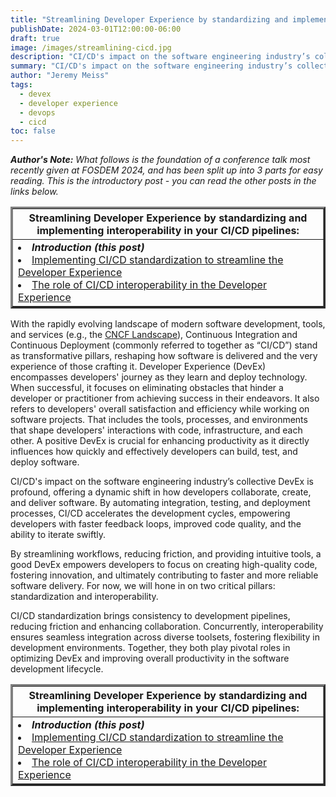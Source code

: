 ```yaml
---
title: "Streamlining Developer Experience by standardizing and implementing interoperability in your CI/CD pipelines (Part 1 of 3)"
publishDate: 2024-03-01T12:00:00-06:00
draft: true
image: /images/streamlining-cicd.jpg
description: "CI/CD's impact on the software engineering industry’s collective DevEx is profound, offering a dynamic shift in how developers collaborate, create, and deliver software. By automating integration, testing, and deployment processes, CI/CD accelerates the development cycles, empowering developers with faster feedback loops, improved code quality, and the ability to iterate swiftly. Standardization and interoperability are key factors in achieving good DevEx."
summary: "CI/CD's impact on the software engineering industry’s collective DevEx is profound, offering a dynamic shift in how developers collaborate, create, and deliver software. By automating integration, testing, and deployment processes, CI/CD accelerates the development cycles, empowering developers with faster feedback loops, improved code quality, and the ability to iterate swiftly. Standardization and interoperability are key factors in achieving good DevEx."
author: "Jeremy Meiss"
tags:
  - devex
  - developer experience
  - devops
  - cicd
toc: false
---
```


_**Author's Note:** What follows is the foundation of a conference talk most recently given at FOSDEM 2024, and has been split up into 3 parts for easy reading. This is the introductory post - you can read the other posts in the links below._ 

<table width="50%" border="3">
    <tr>
        <th>Streamlining Developer Experience by standardizing and implementing interoperability in your CI/CD pipelines:</th>
    </tr>
    <tr>
        <td>
            <li><strong><em>Introduction (this post)</em></strong></li>
            <li><a href="/posts/implementing-cicd-standardization-devex">Implementing CI/CD standardization to streamline the Developer Experience</a></li>
            <li><a href="/posts/cicd-interoperability-role-devex">The role of CI/CD interoperability in the Developer Experience</a></li>
        </td>
    </tr>
</table>


With the rapidly evolving landscape of modern software development, tools, and services (e.g., the [CNCF Landscape](https://landscape.cncf.io/)), Continuous Integration and Continuous Deployment (commonly referred to together as “CI/CD”) stand as transformative pillars, reshaping how software is delivered and the very experience of those crafting it. Developer Experience (DevEx) encompasses developers' journey as they learn and deploy technology. When successful, it focuses on eliminating obstacles that hinder a developer or practitioner from achieving success in their endeavors. It also refers to developers' overall satisfaction and efficiency while working on software projects. That includes the tools, processes, and environments that shape developers' interactions with code, infrastructure, and each other. A positive DevEx is crucial for enhancing productivity as it directly influences how quickly and effectively developers can build, test, and deploy software. 

CI/CD's impact on the software engineering industry’s collective DevEx is profound, offering a dynamic shift in how developers collaborate, create, and deliver software. By automating integration, testing, and deployment processes, CI/CD accelerates the development cycles, empowering developers with faster feedback loops, improved code quality, and the ability to iterate swiftly. 

By streamlining workflows, reducing friction, and providing intuitive tools, a good DevEx empowers developers to focus on creating high-quality code, fostering innovation, and ultimately contributing to faster and more reliable software delivery. For now, we will hone in on two critical pillars: standardization and interoperability. 

CI/CD standardization brings consistency to development pipelines, reducing friction and enhancing collaboration. Concurrently, interoperability ensures seamless integration across diverse toolsets, fostering flexibility in development environments. Together, they both play pivotal roles in optimizing DevEx and improving overall productivity in the software development lifecycle.

<table width="50%" border="3">
    <tr>
        <th>Streamlining Developer Experience by standardizing and implementing interoperability in your CI/CD pipelines:</th>
    </tr>
    <tr>
        <td>
            <li><strong><em>Introduction (this post)</em></strong></li>
            <li><a href="/posts/implementing-cicd-standardization-devex">Implementing CI/CD standardization to streamline the Developer Experience</a></li>
            <li><a href="/posts/cicd-interoperability-role-devex">The role of CI/CD interoperability in the Developer Experience</a></li>
        </td>
    </tr>
</table>

